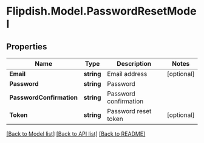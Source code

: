 # Flipdish.Model.PasswordResetModel
## Properties

Name | Type | Description | Notes
------------ | ------------- | ------------- | -------------
**Email** | **string** | Email address | [optional] 
**Password** | **string** | Password | 
**PasswordConfirmation** | **string** | Password confirmation | 
**Token** | **string** | Password reset token | [optional] 

[[Back to Model list]](../README.md#documentation-for-models) [[Back to API list]](../README.md#documentation-for-api-endpoints) [[Back to README]](../README.md)

